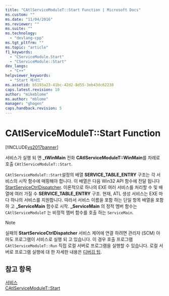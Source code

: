 ```yaml
---
title: "CAtlServiceModuleT::Start Function | Microsoft Docs"
ms.custom: ""
ms.date: "11/04/2016"
ms.reviewer: ""
ms.suite: ""
ms.technology: 
  - "devlang-cpp"
ms.tgt_pltfrm: ""
ms.topic: "article"
f1_keywords: 
  - "CServiceModule.Start"
  - "CServiceModule::Start"
dev_langs: 
  - "C++"
helpviewer_keywords: 
  - "Start 메서드"
ms.assetid: b5193a23-41bc-42d2-8d55-3eb43dc62238
caps.latest.revision: 10
author: "mikeblome"
ms.author: "mblome"
manager: "ghogen"
caps.handback.revision: 5
---
```

# CAtlServiceModuleT::Start Function
[!INCLUDE[vs2017banner](../assembler/inline/includes/vs2017banner.md)]

서비스가 실행 되 면  **\_tWinMain** 전화  **CAtlServiceModuleT::WinMain**를 차례로 호출 `CAtlServiceModuleT::Start`.  
  
 `CAtlServiceModuleT::Start`설정의 배열  **SERVICE\_TABLE\_ENTRY** 구조는 각 서비스의 시작 함수에 매핑해야 합니다.  이 배열은 다음 Win32 API 함수에 전달 됩니다  [StartServiceCtrlDispatcher](http://msdn.microsoft.com/library/windows/desktop/ms686324).  이론적으로 하나의 EXE 여러 서비스를 처리할 수 및 배열에 여러 가질 수  **SERVICE\_TABLE\_ENTRY** 구조.  현재, ATL 생성 서비스는 EXE 마다 하나의 서비스를 지원합니다.  따라서 서비스 이름을 포함 하는 단일 항목 배열을 포함 하 고  **\_ServiceMain** 함수로 시작.  **\_ServiceMain** 의 정적 멤버 함수는 `CAtlServiceModuleT` 는 비정적 멤버 함수를 호출 하는 `ServiceMain`.  
  
> [!NOTE]
>  실패의  **StartServiceCtrlDispatcher** 서비스 제어에 연결 하려면 관리자 \(SCM\) 아마도 프로그램이 서비스로 실행 되 고 있습니다.  이 경우 호출 프로그램 `CAtlServiceModuleT::Run` 직접 로컬 서버로 프로그램을 실행할 수 있습니다.  로컬 서버로 프로그램 실행에 대 한 자세한 내용은  [디버깅 팁](../atl/debugging-tips.md).  
  
## 참고 항목  
 [서비스](../atl/atl-services.md)   
 [CAtlServiceModuleT::Start](../Topic/CAtlServiceModuleT::Start.md)